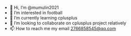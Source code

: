 - 👋 Hi, I’m @mumulin2021
- 👀 I’m interested in football
- 🌱 I’m currently learning cplusplus
- 💞️ I’m looking to collaborate on cplusplus project relatively
- 📫 How to reach me my email 2766858545@qq.com

<!---
mumulin2021/mumulin2021 is a ✨ special ✨ repository because its `README.md` (this file) appears on your GitHub profile.
You can click the Preview link to take a look at your changes.
--->
